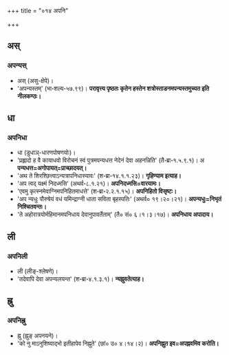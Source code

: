 +++
title = "०१४ अपनि"

+++

## अस्
### अपन्यस्
- अस् (असु-क्षेपे)।
- 'अपन्यस्तम्' (भा॰शल्य॰५७.९९)। **परावृत्त्य पृष्ठतः कृतेन हस्तेन शत्रोस्ताडनमपन्यस्तमुच्यत इति नीलकण्ठः।**

## धा
### अपनिधा
- धा (डुधाञ्-धारणपोषणयोः)।
- 'प्रह्लादो ह वै कायाधवो विरोचनं स्वं पुत्रमपन्यधत्त नेदेनं देवा अहनन्निति' (तै॰ब्रा॰१.५.९.१)। अ **पन्यधत्त=अगोपायत्=प्राच्छादयत्।**
- 'अथ ते शिरश्छित्त्वाऽन्यत्रापनिधास्यावः' (श॰ब्रा॰१४.१.१.२३)। **गृहिण्याम इत्याह।**
- 'अप त्वद् यक्ष्मं निदध्मसि' (अथर्व॰८.१.२१)। **अपनिदध्मसि=वारयामः।**
- 'एवमु कृत्स्नमेवाग्निमपनिहितमाधत्ते' (श॰ब्रा॰२.२.१.१५)। **अपनिहितो विसृष्टः।**
- 'अप न्यधुः पौरुषेयं वधं यमिन्द्राग्नी धाता सविता बृहस्पतिः' (अथर्व० १९।२०।२१)। **अपन्यधुः=निभृतं निश्चितवन्तः।**
- 'ते अहोरात्रयोर्महिमानमपनिधाय देवानुपावर्तेताम्' (तै० सं० ६।१।३।१७)। **अपनिधाय अपादाय।**

## ली
### अपनिली
- ली (लीङ्-श्लेषणे)।
- 'तदेवापि देवा अपन्यलयन्त' (श॰ब्रा॰४.१.३.१)। **न्यह्नुवतेत्याह।**

## ह्नु
### अपनिह्नु
- ह्नु (ह्नुङ् अपनयने)।
- 'को नु माऽनुशिष्याद्भो इतीहापेव निह्नुते' (छां० उ० ४।१४।२)। **अपनिह्नुत इव=अपह्नवमिव करोति।**
